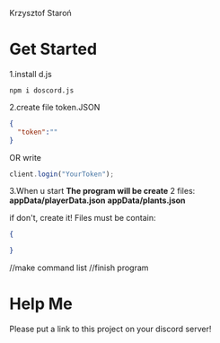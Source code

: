 Krzysztof Staroń


# Get Started
1.install d.js
```
npm i doscord.js
```
2.create file token.JSON
```JSON
{
  "token":""
}
```
OR write
```JavaScript
client.login("YourToken");
```

3.When u start **The program will be create** 2 files:
**appData/playerData.json**
**appData/plants.json**

if don't, create it!
Files must be contain:
```JSON
{

}
```
//make command list
//finish program

# Help Me
Please put a link to this project on your discord server!
